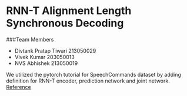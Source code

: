 # RNN-T Alignment Length Synchronous Decoding

###Team Members
- Divtank Pratap Tiwari 213050029
- Vivek Kumar 203050013
- NVS Abhishek 213050019




We utilized the pytorch tutorial for SpeechCommands dataset by adding definition for RNN-T encoder, prediction network and joint network. 
[Reference](https://pytorch.org/tutorials/intermediate/speech_command_classification_with_torchaudio_tutorial.html) 
